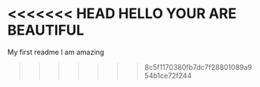 <<<<<<< HEAD
HELLO YOUR ARE BEAUTIFUL
=======
My first readme
I am amazing 
>>>>>>> 8c5f1170380fb7dc7f28801089a954b1ce72f244
